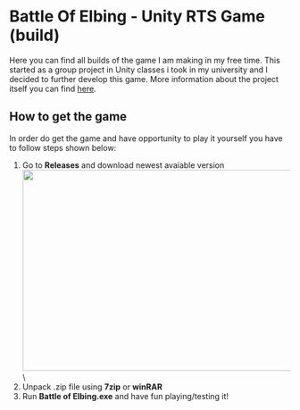 # Battle Of Elbing - Unity RTS Game (build)
Here you can find all builds of the game I am making in my free time. This started as a group project in Unity classes i took in my university and I decided to further develop this game. More information about the project itself you can find [here](https://github.com/PolskiPolakPL/Unity-Game-Project).
## How to get the game
In order do get the game and have opportunity to play it yourself you have to follow steps shown below:

1. Go to **Releases** and download newest avaiable version
<img src="https://github.com/PolskiPolakPL/Battle-of-Elbing-Build/blob/PolskiPolakPL-README/gifs/How%20to%20download%20720p25fps.gif" width=640 height=360>\
2. Unpack .zip file using **7zip** or **winRAR**
3. Run **Battle of Elbing.exe** and have fun playing/testing it!
